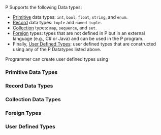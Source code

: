 
P Supports the following Data types:

- [Primitive](#primitive-data-types) data types: `int`, `bool`, `float`, `string`, and `enum`.
- [Record](#record-data-types) data types: `tuple` and `named tuple`. 
- [Collection](#collection-data-types) types: `map`, `sequence`, and `set`.
- [Foreign](#foreign-types) types: types that are not defined in P but in an external language (e.g., C# or Java) and can be used in the P program.
- Finally, [User Defined Types](#user-defined-types): user defined types that are constructed using any of the P Datatypes listed above.

Programmer can create user defined types using

### Primitive Data Types

### Record Data Types

### Collection Data Types

### Foreign Types

### User Defined Types
